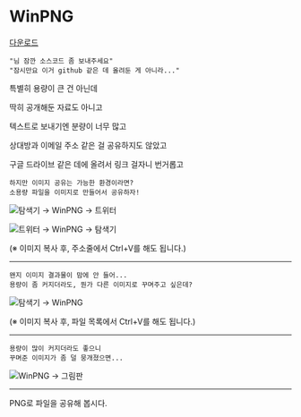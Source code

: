 # WinPNG

[다운로드](https://github.com/harnenim/WinPNG/releases/tag/WinPNG)

```
"님 잠깐 소스코드 좀 보내주세요"
"잠시만요 이거 github 같은 데 올려둔 게 아니라..."
```


특별히 용량이 큰 건 아닌데

딱히 공개해둔 자료도 아니고

텍스트로 보내기엔 분량이 너무 많고

상대방과 이메일 주소 같은 걸 공유하지도 않았고

구글 드라이브 같은 데에 올려서 링크 걸자니 번거롭고



```
하지만 이미지 공유는 가능한 환경이라면?
소용량 파일을 이미지로 만들어서 공유하자!
```



![탐색기 → WinPNG → 트위터](https://pbs.twimg.com/media/GAfz_5YbAAAWQZr.jpg)

![트위터 → WinPNG → 탐색기](https://pbs.twimg.com/media/GAfz_5qaEAATPQF.jpg)

(※ 이미지 복사 후, 주소줄에서 Ctrl+V를 해도 됩니다.)


***


```
왠지 이미지 결과물이 맘에 안 들어...
용량이 좀 커지더라도, 뭔가 다른 이미지로 꾸며주고 싶은데?
```



![탐색기 → WinPNG](https://pbs.twimg.com/media/GAfz_6Ea8AAKKkW.jpg)

(※ 이미지 복사 후, 파일 목록에서 Ctrl+V를 해도 됩니다.)


***


```
용량이 많이 커지더라도 좋으니
꾸며준 이미지가 좀 덜 뭉개졌으면...
```


![WinPNG → 그림판](https://pbs.twimg.com/media/GAfz_6UbcAAi_TQ.jpg)


***


PNG로 파일을 공유해 봅시다.
